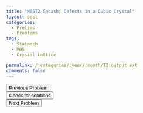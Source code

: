 ```yaml
---
title: "M05T2 &ndash; Defects in a Cubic Crystal"
layout: post
categories:
  - Prelims
  - Problems
tags:
  - Statmech
  - M05
  - Crystal Lattice

permalink: /:categories/:year/:month/T2:output_ext
comments: false
---
```

<object data="2005M2T.pdf" type="application/pdf" width="100%" height="500"></object>

<div class='navbar'>
	<div float='left'><button onclick="window.location='T1.html'" >Previous Problem</button></div>
	<div float='center'><button onclick="window.location='https://princetonprelim.com/prelim/15/'">Check for solutions</button></div>
	<div float='right'><button onclick="window.location='T3.html'" > Next Problem</button></div>
</div>
